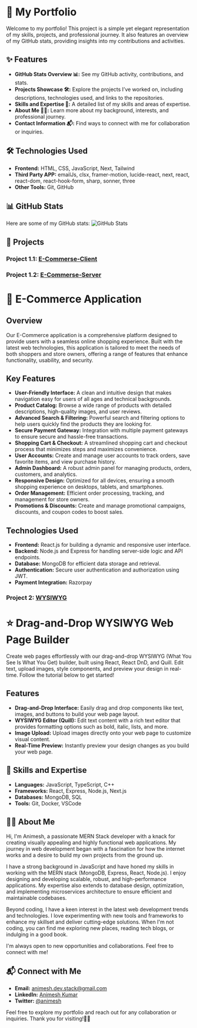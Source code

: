 # 🌟 My Portfolio

Welcome to my portfolio! This project is a simple yet elegant representation of my skills, projects, and professional journey. It also features an overview of my GitHub stats, providing insights into my contributions and activities.

## ✨ Features
- **GitHub Stats Overview 📊:** See my GitHub activity, contributions, and stats.
- **Projects Showcase 🛠️:** Explore the projects I’ve worked on, including descriptions, technologies used, and links to the repositories.
- **Skills and Expertise 🧠:** A detailed list of my skills and areas of expertise.
- **About Me 🧑‍💻:** Learn more about my background, interests, and professional journey.
- **Contact Information 📬:** Find ways to connect with me for collaboration or inquiries.

## 🛠️ Technologies Used
- **Frontend:** HTML, CSS, JavaScript, Next, Tailwind
- **Third Party APP:** emailJs, clsx, framer-motion, lucide-react, next, react, react-dom,             react-hook-form, sharp, sonner, three
- **Other Tools:** Git, GitHub

## 📊 GitHub Stats
Here are some of my GitHub stats:
![GitHub Stats](https://github-readme-stats.vercel.app/api?username=animeshkumar7717&show_icons=true&theme=radical)

## 📁 Projects
### Project 1.1: [E-Commerse-Client](https://github.com/animeshkumar7717/e-commerce-client)
### Project 1.2: [E-Commerse-Server](https://github.com/animeshkumar7717/e-commerce-server)

# 🛒 E-Commerce Application

## Overview

Our E-Commerce application is a comprehensive platform designed to provide users with a seamless online shopping experience. Built with the latest web technologies, this application is tailored to meet the needs of both shoppers and store owners, offering a range of features that enhance functionality, usability, and security.

## Key Features

- **User-Friendly Interface:** A clean and intuitive design that makes navigation easy for users of all ages and technical backgrounds.
- **Product Catalog:** Browse a wide range of products with detailed descriptions, high-quality images, and user reviews.
- **Advanced Search & Filtering:** Powerful search and filtering options to help users quickly find the products they are looking for.
- **Secure Payment Gateway:** Integration with multiple payment gateways to ensure secure and hassle-free transactions.
- **Shopping Cart & Checkout:** A streamlined shopping cart and checkout process that minimizes steps and maximizes convenience.
- **User Accounts:** Create and manage user accounts to track orders, save favorite items, and view purchase history.
- **Admin Dashboard:** A robust admin panel for managing products, orders, customers, and analytics.
- **Responsive Design:** Optimized for all devices, ensuring a smooth shopping experience on desktops, tablets, and smartphones.
- **Order Management:** Efficient order processing, tracking, and management for store owners.
- **Promotions & Discounts:** Create and manage promotional campaigns, discounts, and coupon codes to boost sales.

## Technologies Used

- **Frontend:** React.js for building a dynamic and responsive user interface.
- **Backend:** Node.js and Express for handling server-side logic and API endpoints.
- **Database:** MongoDB for efficient data storage and retrieval.
- **Authentication:** Secure user authentication and authorization using JWT.
- **Payment Integration:** Razorpay


### Project 2: [WYSIWYG](https://github.com/animeshkumar7717/WYSIWYG)

# ⭐ Drag-and-Drop WYSIWYG Web Page Builder

Create web pages effortlessly with our drag-and-drop WYSIWYG (What You See Is What You Get) builder, built using React, React DnD, and Quill. Edit text, upload images, style components, and preview your design in real-time. Follow the tutorial below to get started!

## Features

- **Drag-and-Drop Interface:** Easily drag and drop components like text, images, and buttons to build your web page layout.
- **WYSIWYG Editor (Quill):** Edit text content with a rich text editor that provides formatting options such as bold, italic, lists, and more.
- **Image Upload:** Upload images directly onto your web page to customize visual content.
- **Real-Time Preview:** Instantly preview your design changes as you build your web page.


## 🧠 Skills and Expertise
- **Languages:** JavaScript, TypeScript, C++
- **Frameworks:** React, Express, Node.js, Next.js
- **Databases:** MongoDB, SQL
- **Tools:** Git, Docker, VSCode

## 🧑‍💻 About Me
Hi, I'm Animesh, a passionate MERN Stack developer with a knack for creating visually appealing and highly functional web applications. My journey in web development began with a fascination for how the internet works and a desire to build my own projects from the ground up.

I have a strong background in JavaScript and have honed my skills in working with the MERN stack (MongoDB, Express, React, Node.js). I enjoy designing and developing scalable, robust, and high-performance applications. My expertise also extends to database design, optimization, and implementing microservices architecture to ensure efficient and maintainable codebases.

Beyond coding, I have a keen interest in the latest web development trends and technologies. I love experimenting with new tools and frameworks to enhance my skillset and deliver cutting-edge solutions. When I'm not coding, you can find me exploring new places, reading tech blogs, or indulging in a good book.

I'm always open to new opportunities and collaborations. Feel free to connect with me!

## 📬 Connect with Me
- **Email:** [animesh.dev.stack@gmail.com](mailto:animesh.dev.stack@gmail.com)
- **LinkedIn:** [Animesh Kumar](https://www.linkedin.com/in/animeshkumar77/)
- **Twitter:** [@animesh](https://twitter.com/anim1826)

Feel free to explore my portfolio and reach out for any collaboration or inquiries. Thank you for visiting!🚀✨
